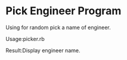 Pick Engineer Program
=====================
Using for random pick a name of engineer.

Usage:picker.rb

Result:Display engineer name.
